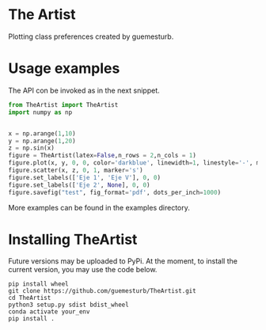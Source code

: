 # The Artist
Plotting class preferences created by guemesturb.

# Usage examples
The API con be invoked as in the next snippet.
```python
from TheArtist import TheArtist
import numpy as np


x = np.arange(1,10)
y = np.arange(1,20)
z = np.sin(x)
figure = TheArtist(latex=False,n_rows = 2,n_cols = 1)
figure.plot(x, y, 0, 0, color='darkblue', linewidth=1, linestyle='-', marker='o')
figure.scatter(x, z, 0, 1, marker='s')
figure.set_labels(['Eje 1', 'Eje V'], 0, 0)
figure.set_labels(['Eje 2', None], 0, 0)
figure.savefig("test", fig_format='pdf', dots_per_inch=1000)
````
More examples can be found in the examples directory. 
# Installing TheArtist
Future versions may be uploaded to PyPi. At the moment, to install the current version, you may use the code below.
```shell
pip install wheel
git clone https://github.com/guemesturb/TheArtist.git
cd TheArtist
python3 setup.py sdist bdist_wheel
conda activate your_env
pip install .
```
